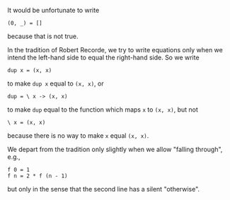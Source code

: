It would be unfortunate to write

    (0, _) = []

because that is not true.

In the tradition of Robert Recorde, we try to write equations only when we intend the left-hand side to equal the right-hand side. So we write

    dup x = (x, x)

to make `dup x` equal to `(x, x)`, or

    dup = \ x -> (x, x)

to make `dup` equal to the function which maps `x` to `(x, x)`, but not

    \ x = (x, x)

because there is no way to make `x` equal `(x, x)`.

We depart from the tradition only slightly when we allow "falling through", e.g.,

    f 0 = 1
    f n = 2 * f (n - 1)

but only in the sense that the second line has a silent "otherwise".

